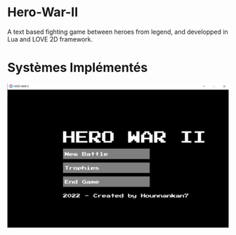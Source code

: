 # Hero-War-II
A text based fighting game between heroes from legend, and developped in Lua and LOVE 2D framework.

# Systèmes Implémentés
![Screenshot](assets/readme_image/menu_principal.PNG)
